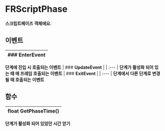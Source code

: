 # **FRScriptPhase**

 **스크립트페이즈 객체에요.** 
## **이벤트**

| ### **EnterEvent** |
| :--- |
 **단계에 진입 시 호출되는 이벤트** 
| ### **UpdateEvent** |
| :--- |
 **단계가 활성화 되어 있는 때 매 프레임 호출되는 이벤트** 
| ### **ExitEvent** |
| :--- |
 **단계에서 다른 단계로 변경 될 때 호출되는 이벤트** 
## **함수**

| **float GetPhaseTime()** |
| :--- |
 **단계가 활성화 되어 있었던 시간 얻기** 
